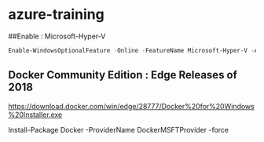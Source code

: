 # azure-training

##Enable : Microsoft-Hyper-V 

```powershell
Enable-WindowsOptionalFeature -Online -FeatureName Microsoft-Hyper-V -All
```


## Docker Community Edition : Edge Releases of 2018

https://download.docker.com/win/edge/28777/Docker%20for%20Windows%20Installer.exe

Install-Package Docker -ProviderName DockerMSFTProvider -force
